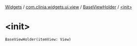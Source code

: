 [Widgets](../../index.md) / [com.clinia.widgets.ui.view](../index.md) / [BaseViewHolder](index.md) / [&lt;init&gt;](./-init-.md)

# &lt;init&gt;

`BaseViewHolder(itemView: View)`